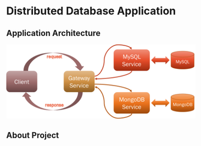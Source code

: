 # Distributed Database Application

## Application Architecture
<img title="App Architecture" alt="architecture" width="600px" src="application-architecture.png"/>


## About Project